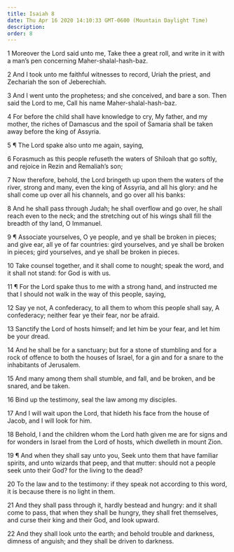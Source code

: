 ```yaml
---
title: Isaiah 8
date: Thu Apr 16 2020 14:10:33 GMT-0600 (Mountain Daylight Time)
description: 
order: 8
---
```


<p>
  1 Moreover the Lord said unto me, Take thee a great roll, and write in it with
  a man&#x2019;s pen concerning Maher-shalal-hash-baz.
</p>
<p>
  2 And I took unto me faithful witnesses to record, Uriah the priest, and
  Zechariah the son of Jeberechiah.
</p>
<p>
  3 And I went unto the prophetess; and she conceived, and bare a son. Then said
  the Lord to me, Call his name Maher-shalal-hash-baz.
</p>
<p>
  4 For before the child shall have knowledge to cry, My father, and my mother,
  the riches of Damascus and the spoil of Samaria shall be taken away before the
  king of Assyria.
</p>
<p>5 &#xB6; The Lord spake also unto me again, saying,</p>
<p>
  6 Forasmuch as this people refuseth the waters of Shiloah that go softly, and
  rejoice in Rezin and Remaliah&#x2019;s son;
</p>
<p>
  7 Now therefore, behold, the Lord bringeth up upon them the waters of the
  river, strong and many, even the king of Assyria, and all his glory: and he
  shall come up over all his channels, and go over all his banks:
</p>
<p>
  8 And he shall pass through Judah; he shall overflow and go over, he shall
  reach even to the neck; and the stretching out of his wings shall fill the
  breadth of thy land, O Immanuel.
</p>
<p>
  9 &#xB6; Associate yourselves, O ye people, and ye shall be broken in pieces;
  and give ear, all ye of far countries: gird yourselves, and ye shall be broken
  in pieces; gird yourselves, and ye shall be broken in pieces.
</p>
<p>
  10 Take counsel together, and it shall come to nought; speak the word, and it
  shall not stand: for God is with us.
</p>
<p>
  11 &#xB6; For the Lord spake thus to me with a strong hand, and instructed me
  that I should not walk in the way of this people, saying,
</p>
<p>
  12 Say ye not, A confederacy, to all them to whom this people shall say, A
  confederacy; neither fear ye their fear, nor be afraid.
</p>
<p>
  13 Sanctify the Lord of hosts himself; and let him be your fear, and let him
  be your dread.
</p>
<p>
  14 And he shall be for a sanctuary; but for a stone of stumbling and for a
  rock of offence to both the houses of Israel, for a gin and for a snare to the
  inhabitants of Jerusalem.
</p>
<p>
  15 And many among them shall stumble, and fall, and be broken, and be snared,
  and be taken.
</p>
<p>16 Bind up the testimony, seal the law among my disciples.</p>
<p>
  17 And I will wait upon the Lord, that hideth his face from the house of
  Jacob, and I will look for him.
</p>
<p>
  18 Behold, I and the children whom the Lord hath given me are for signs and
  for wonders in Israel from the Lord of hosts, which dwelleth in mount Zion.
</p>
<p>
  19 &#xB6; And when they shall say unto you, Seek unto them that have familiar
  spirits, and unto wizards that peep, and that mutter: should not a people seek
  unto their God? for the living to the dead?
</p>
<p>
  20 To the law and to the testimony: if they speak not according to this word,
  it is because there is no light in them.
</p>
<p>
  21 And they shall pass through it, hardly bestead and hungry: and it shall
  come to pass, that when they shall be hungry, they shall fret themselves, and
  curse their king and their God, and look upward.
</p>
<p>
  22 And they shall look unto the earth; and behold trouble and darkness,
  dimness of anguish; and they shall be driven to darkness.
</p>
